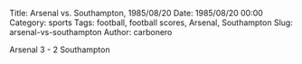 Title: Arsenal vs. Southampton, 1985/08/20
Date: 1985/08/20 00:00
Category: sports
Tags: football, football scores, Arsenal, Southampton
Slug: arsenal-vs-southampton
Author: carbonero


Arsenal 3 - 2 Southampton
